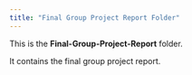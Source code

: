 ```yaml
---
title: "Final Group Project Report Folder"
---
```


This is the **Final-Group-Project-Report** folder.

It contains the final group project report.